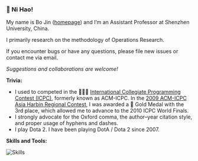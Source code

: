 ### 👋 Ni Hao!

My name is Bo Jin ([homepage](https://jinboszu.github.io)) and I’m an Assistant Professor at Shenzhen University, China.

I primarily research on the methodology of Operations Research.

If you encounter bugs or have any questions, please file new issues or contact me via email.

*Suggestions and collaborations are welcome!*

**Trivia:**

- I used to competed in the 💭💡🎈 [International Collegiate Programming Contest (ICPC)](https://icpc.global/), formerly known as ACM-ICPC. In the [2009 ACM-ICPC Asia Harbin Regional Contest](https://icpc.global/regionals/finder/Harbin-2009/standings), I was awarded a 🏅 Gold Medal with the 3rd place, which allowed me to advance to the 2010 ICPC World Finals.
- I strongly advocate for the Oxford comma, the author–year citation style, and proper usage of hyphens and dashes.
- I play Dota 2. I have been playing DotA / Dota 2 since 2007.

**Skills and Tools:**

![Skills](https://skillicons.dev/icons?i=c,cpp,git,github,gitlab,idea,java,latex,linux,md,py,vscode&theme=light)
